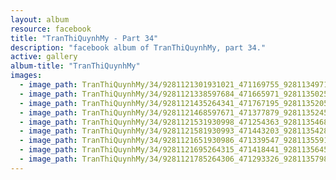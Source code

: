 ```yaml
---
layout: album
resource: facebook
title: "TranThiQuynhMy - Part 34"
description: "facebook album of TranThiQuynhMy, part 34."
active: gallery
album-title: "TranThiQuynhMy"
images:
  - image_path: TranThiQuynhMy/34/9281121301931021_471169755_9281134971929654_9223202462169429509_n.jpg
  - image_path: TranThiQuynhMy/34/9281121338597684_471665971_9281135025262982_8285881928380430360_n.jpg
  - image_path: TranThiQuynhMy/34/9281121435264341_471767195_9281135205262964_2549262636024829826_n.jpg
  - image_path: TranThiQuynhMy/34/9281121468597671_471377879_9281135245262960_3532109822552421668_n.jpg
  - image_path: TranThiQuynhMy/34/9281121531930998_471254363_9281135468596271_5620624355168145233_n.jpg
  - image_path: TranThiQuynhMy/34/9281121581930993_471443203_9281135428596275_7821727322635779329_n.jpg
  - image_path: TranThiQuynhMy/34/9281121651930986_471339547_9281135591929592_3453329300459652130_n.jpg
  - image_path: TranThiQuynhMy/34/9281121695264315_471418441_9281135645262920_3891991411457328212_n.jpg
  - image_path: TranThiQuynhMy/34/9281121785264306_471293326_9281135798596238_4607389989034912707_n.jpg
---
```

